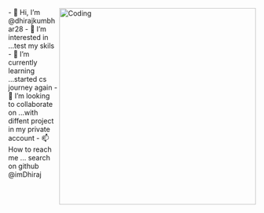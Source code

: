 <img align="right" alt="Coding" width="400" src="https://www.freepik.com/free-vector/secure-server-concept-illustration_13315301.htm">
- 👋 Hi, I’m @dhirajkumbhar28
- 👀 I’m interested in ...test my skils
- 🌱 I’m currently learning ...started cs journey again
- 💞️ I’m looking to collaborate on ...with diffent project in my private account
- 📫 How to reach me ... search on github @imDhiraj 

<!---
dhirajkumbhar28/dhirajkumbhar28 is a ✨ special ✨ repository because its `README.md` (this file) appears on your GitHub profile.
You can click the Preview link to take a look at your changes.
--->
